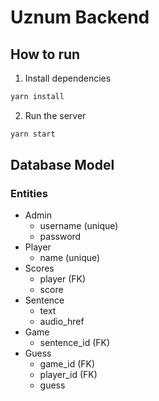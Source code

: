 # Uznum Backend

## How to run

1. Install dependencies

```bash
yarn install
```

2. Run the server

```bash
yarn start
```

## Database Model

### Entities

- Admin
  - username (unique)
  - password
- Player
  - name (unique)
- Scores
  - player (FK)
  - score
- Sentence
  - text
  - audio_href
- Game
  - sentence_id (FK)
- Guess
  - game_id (FK)
  - player_id (FK)
  - guess
